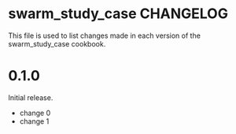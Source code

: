 # swarm_study_case CHANGELOG

This file is used to list changes made in each version of the swarm_study_case cookbook.

# 0.1.0

Initial release.

- change 0
- change 1

